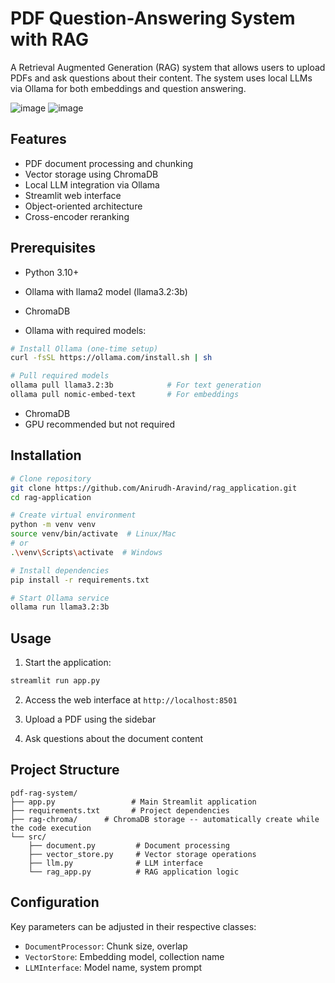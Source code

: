 # PDF Question-Answering System with RAG

A Retrieval Augmented Generation (RAG) system that allows users to upload PDFs and ask questions about their content. The system uses local LLMs via Ollama for both embeddings and question answering.

![image](https://github.com/user-attachments/assets/61812c93-cac3-4e26-a776-51fb6a41aa6c)
![image](https://github.com/user-attachments/assets/c8b7d106-cd25-4c22-9ec6-4a167e1d84e5)


## Features

- PDF document processing and chunking
- Vector storage using ChromaDB
- Local LLM integration via Ollama
- Streamlit web interface
- Object-oriented architecture
- Cross-encoder reranking

## Prerequisites

- Python 3.10+
- Ollama with llama2 model (llama3.2:3b)
- ChromaDB

- Ollama with required models:
```bash
# Install Ollama (one-time setup)
curl -fsSL https://ollama.com/install.sh | sh

# Pull required models
ollama pull llama3.2:3b            # For text generation
ollama pull nomic-embed-text       # For embeddings
```
- ChromaDB
- GPU recommended but not required
  

## Installation

```bash
# Clone repository
git clone https://github.com/Anirudh-Aravind/rag_application.git
cd rag-application

# Create virtual environment
python -m venv venv
source venv/bin/activate  # Linux/Mac
# or
.\venv\Scripts\activate  # Windows

# Install dependencies
pip install -r requirements.txt

# Start Ollama service
ollama run llama3.2:3b
```

## Usage

1. Start the application:
```bash
streamlit run app.py
```

2. Access the web interface at `http://localhost:8501`

3. Upload a PDF using the sidebar

4. Ask questions about the document content

## Project Structure

```
pdf-rag-system/
├── app.py                 # Main Streamlit application
├── requirements.txt       # Project dependencies
├── rag-chroma/      # ChromaDB storage -- automatically create while the code execution
└── src/
    ├── document.py         # Document processing
    ├── vector_store.py     # Vector storage operations
    ├── llm.py              # LLM interface
    └── rag_app.py          # RAG application logic
```

## Configuration

Key parameters can be adjusted in their respective classes:

- `DocumentProcessor`: Chunk size, overlap
- `VectorStore`: Embedding model, collection name
- `LLMInterface`: Model name, system prompt
